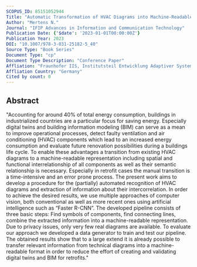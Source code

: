 ```yaml
---
SCOPUS_ID: 85151052944
Title: "Automatic Transformation of HVAC Diagrams into Machine-Readable Format"
Author: "Mertens N."
Journal: "IFIP Advances in Information and Communication Technology"
Publication Date: {'$date': '2023-01-01T00:00:00Z'}
Publication Year: 2023
DOI: "10.1007/978-3-031-25182-5_40"
Source Type: "Book Series"
Document Type: "cp"
Document Type Description: "Conference Paper"
Affliation: "Fraunhofer IIS, Institutsteil Entwicklung Adaptiver Systeme EAS"
Affliation Country: "Germany"
Cited by count: 0
---
```


## Abstract
"Accounting for around 40% of total energy consumption, buildings in industrialized countries are a particular focus for saving energy. Especially digital twins and building information modeling (BIM) can serve as a mean to improve operational processes, detect faulty ventilation and air conditioning (HVAC) components which lead to an increased energy consumption and evaluate future renovation possibilities during a buildings life cycle. To enable these advantages a transition from existing HVAC diagrams to a machine-readable representation including spatial and functional interrelationship of all components as well as their semantic relationship is necessary. Especially in retrofit cases the manual transition is a time-intensive and an error prone process. The present work aims to develop a procedure for the (partially) automated recognition of HVAC diagrams and extraction of information about their intercorrelation. In order to achieve the desired results, we use multiple approaches of computer vision, both conventional as well as more recent ones using artificial intelligence such as “Faster R-CNN”. The developed pipeline consists of three basic steps: Find symbols of components, find connecting lines, combine the extracted information into a machine-readable representation. Due to privacy issues, only very few real diagrams are available. To evaluate our approach we developed a data generator to train and test our pipeline. The obtained results show that to a large extend it is already possible to transfer relevant information from technical diagrams into a machine-readable format in order to reduce the effort of creating and validating digital twins and BIM for retrofits."
